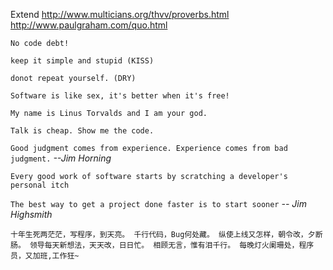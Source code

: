 Extend 
http://www.multicians.org/thvv/proverbs.html 
http://www.paulgraham.com/quo.html

`No code debt!`

`keep it simple and stupid (KISS) `

`donot repeat yourself. (DRY)`

`Software is like sex, it's better when it's free!`

`My name is Linus Torvalds and I am your god.`

`Talk is cheap. Show me the code.`

`Good judgment comes from experience. Experience comes from bad judgment.` _--Jim Horning_

`Every good work of software starts by scratching a developer's personal itch`

`The best way to get a project done faster is to start sooner`    _-- Jim Highsmith_

`十年生死两茫茫，写程序，到天亮。 千行代码，Bug何处藏。 纵使上线又怎样，朝令改，夕断肠。 领导每天新想法，天天改，日日忙。 相顾无言，惟有泪千行。 每晚灯火阑珊处，程序员，又加班,工作狂~`
